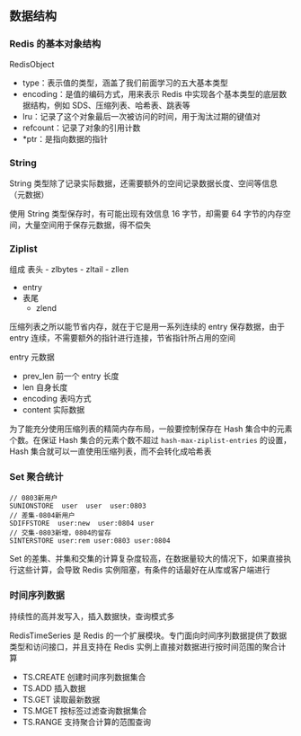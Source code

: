 ## 数据结构

### Redis 的基本对象结构

RedisObject
  - type：表示值的类型，涵盖了我们前面学习的五大基本类型
  - encoding：是值的编码方式，用来表示 Redis 中实现各个基本类型的底层数据结构，例如 SDS、压缩列表、哈希表、跳表等
  - lru：记录了这个对象最后一次被访问的时间，用于淘汰过期的键值对
  - refcount：记录了对象的引用计数
  - *ptr：是指向数据的指针

### String

String 类型除了记录实际数据，还需要额外的空间记录数据长度、空间等信息（元数据）

使用 String 类型保存时，有可能出现有效信息 16 字节，却需要 64 字节的内存空间，大量空间用于保存元数据，得不偿失

### Ziplist

组成
  表头
    - zlbytes
    - zltail
    - zllen
  - entry
  - 表尾
    - zlend

压缩列表之所以能节省内存，就在于它是用一系列连续的 entry 保存数据，由于 entry 连续，不需要额外的指针进行连接，节省指针所占用的空间

entry 元数据
  - prev_len 前一个 entry 长度
  - len 自身长度
  - encoding 表吗方式
  - content 实际数据

为了能充分使用压缩列表的精简内存布局，一般要控制保存在 Hash 集合中的元素个数。在保证 Hash 集合的元素个数不超过  `hash-max-ziplist-entries` 的设置，Hash 集合就可以一直使用压缩列表，而不会转化成哈希表

### Set 聚合统计

```
// 0803新用户
SUNIONSTORE  user  user  user:0803
// 差集-0804新用户
SDIFFSTORE  user:new  user:0804 user
// 交集-0803新增，0804的留存
SINTERSTORE user:rem user:0803 user:0804
```

Set 的差集、并集和交集的计算复杂度较高，在数据量较大的情况下，如果直接执行这些计算，会导致 Redis 实例阻塞，有条件的话最好在从库或客户端进行

### 时间序列数据

持续性的高并发写入，插入数据快，查询模式多

RedisTimeSeries 是 Redis 的一个扩展模块。专门面向时间序列数据提供了数据类型和访问接口，并且支持在 Redis 实例上直接对数据进行按时间范围的聚合计算

 - TS.CREATE 创建时间序列数据集合
 - TS.ADD 插入数据
 - TS.GET 读取最新数据
 - TS.MGET 按标签过滤查询数据集合
 - TS.RANGE 支持聚合计算的范围查询
